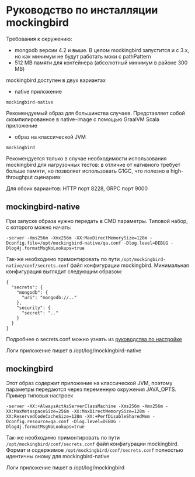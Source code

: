 # Руководство по инсталляции mockingbird

Требования к окружению:
- mongodb версии 4.2 и выше. В целом mockingbird запустится и с 3.x, но как минимум не будут работать моки с pathPattern
- 512 MB памяти для контейнера (абсолютный минимум в районе 300 MB)

mockingbird доступен в двух вариантах
- native приложение

`mockingbird-native`

Рекомендуемый образ для большинства случаев. Представляет собой скомпилированное в native-image с помощью GraalVM Scala приложение

- образ на классической JVM

`mockingbird`

Рекомендуется только в случае необходимости использования mockingbird для нагрузочных тестов:
в отличие от нативного требует больше памяти, но позволяет использовать G1GC, что полезно в high-throughput сценариях

Для обоих вариантов: HTTP порт 8228, GRPC порт 9000

## mockingbird-native

При запуске образа нужно передать в CMD параметры. Типовой набор, с которого можно начать:

`-server -Xms256m -Xmx256m -XX:MaxDirectMemorySize=128m -Dconfig.file=/opt/mockingbird-native/qa.conf -Dlog.level=DEBUG -Dlog4j.formatMsgNoLookups=true`

Так-же необходимо примонтировать по пути `/opt/mockingbird-native/conf/secrets.conf` файл конфигурации mockingbird.
Минимальная конфигурация выглядит следующим образом:

```
{
  "secrets": {
    "mongodb": {
      "uri": "mongodb://.."
    },
    "security": {
      "secret": ".."
    }
  }
}
```
Подробнее о secrets.conf можно узнать из [руководства по настройке](configuration.md)

Логи приложение пишет в /opt/log/mockingbird-native

## mockingbird

Этот образ содержит приложение на классической JVM, поэтому параметры передаются через переменную окружения JAVA_OPTS.
Пример типовых настроек

`-server -XX:+AlwaysActAsServerClassMachine -Xms256m -Xmx256m -XX:MaxMetaspaceSize=256m -XX:MaxDirectMemorySize=128m -XX:ReservedCodeCacheSize=128m -XX:+PerfDisableSharedMem -Dconfig.resource=qa.conf -Dlog.level=DEBUG -Dlog4j.formatMsgNoLookups=true`

Так-же необходимо примонтировать по пути `/opt/mockingbird/conf/secrets.conf` файл конфигурации mockingbird.
Формат и содержимое `/opt/mockingbird/conf/secrets.conf` полностью идентичны оному для mockingbird-native

Логи приложение пишет в /opt/log/mockingbird